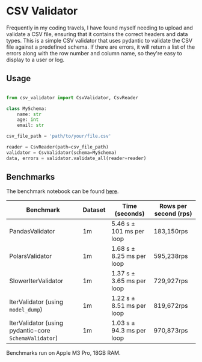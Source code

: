 # CSV Validator

Frequently in my coding travels, I have found myself needing to upload and validate a CSV file, ensuring that it contains the correct headers and data types. This is a simple CSV validator that uses pydantic to validate the CSV file against a predefined schema. If there are errors, it will return a list of the errors along with the row number and column name, so they're easy to display to a user or log.

## Usage

```python

from csv_validator import CsvValidator, CsvReader

class MySchema:
    name: str
    age: int
    email: str

csv_file_path = 'path/to/your/file.csv'

reader = CsvReader(path=csv_file_path)
validator = CsvValidator(schema=MySchema)
data, errors = validator.validate_all(reader=reader)
```


## Benchmarks

The benchmark notebook can be found [here](/src/csv_validator/benchmark.ipynb).

| Benchmark | Dataset | Time (seconds) | Rows per second (rps) |
|-----------|----------------|----------------|------------------|
| PandasValidator | 1m | 5.46 s ± 101 ms per loop | 183,150rps
| PolarsValidator | 1m | 1.68 s ± 8.25 ms per loop | 595,238rps
| SlowerIterValidator | 1m | 1.37 s ± 3.65 ms per loop | 729,927rps
| IterValidator (using `model_dump`) | 1m | 1.22 s ± 8.51 ms per loop | 819,672rps
| IterValidator (using pydantic-core `SchemaValidator`) | 1m | 1.03 s ± 94.3 ms per loop | 970,873rps

Benchmarks run on Apple M3 Pro, 18GB RAM.